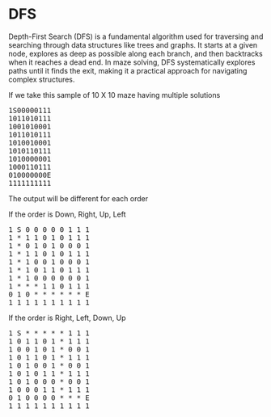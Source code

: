 # DFS
Depth-First Search (DFS) is a fundamental algorithm used for traversing and searching through data structures like trees and graphs. It starts at a given node, explores as deep as possible along each branch, and then backtracks when it reaches a dead end. In maze solving, DFS systematically explores paths until it finds the exit, making it a practical approach for navigating complex structures.

If we take this sample of 10 X 10 maze having multiple solutions
<pre>
1S00000111
1011010111
1001010001
1011010111
1010010001
1010110111
1010000001
1000110111
010000000E
1111111111
</pre>

The output will be different for each order 

If the order is Down, Right, Up, Left

<pre>
1 S 0 0 0 0 0 1 1 1 
1 * 1 1 0 1 0 1 1 1 
1 * 0 1 0 1 0 0 0 1 
1 * 1 1 0 1 0 1 1 1 
1 * 1 0 0 1 0 0 0 1 
1 * 1 0 1 1 0 1 1 1 
1 * 1 0 0 0 0 0 0 1 
1 * * * 1 1 0 1 1 1 
0 1 0 * * * * * * E 
1 1 1 1 1 1 1 1 1 1 
</pre>

If the order is Right, Left, Down, Up

<pre>
1 S * * * * * 1 1 1 
1 0 1 1 0 1 * 1 1 1 
1 0 0 1 0 1 * 0 0 1 
1 0 1 1 0 1 * 1 1 1 
1 0 1 0 0 1 * 0 0 1 
1 0 1 0 1 1 * 1 1 1 
1 0 1 0 0 0 * 0 0 1 
1 0 0 0 1 1 * 1 1 1 
0 1 0 0 0 0 * * * E 
1 1 1 1 1 1 1 1 1 1 
</pre>
